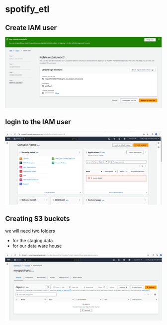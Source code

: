 # spotify_etl

## Create IAM user

![alt text](<Screenshot from 2024-10-26 09-44-03.png>)


## login to the IAM user

![alt text](<Screenshot from 2024-10-26 09-46-45.png>)


## Creating S3 buckets

we will need two folders

- for the staging data
- for our data ware house

![alt text](<Screenshot from 2024-10-26 09-57-57.png>)